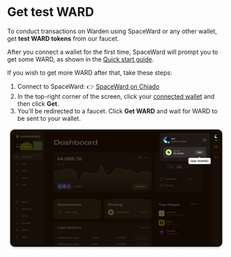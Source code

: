 ﻿---
sidebar_position: 4
---

# Get test WARD

To conduct transactions on Warden using SpaceWard or any other wallet, get **test WARD tokens** from our faucet.

After you connect a wallet for the first time, SpaceWard will prompt you to get some WARD, as shown in the [Quick start guide](quick-start).

If you wish to get more WARD after that, take these steps:

1. Connect to SpaceWard: 👉 [SpaceWard on Chiado](https://spaceward.chiado.wardenprotocol.org/)
2. In the top-right corner of the screen, click your [connected wallet](connect-your-wallet) and then click **Get**.
3. You'll be redirected to a faucet. Click **Get WARD** and wait for WARD to be sent to your wallet.

![Get test WARD](../../static/img/spaceward/get-test-ward.png)
